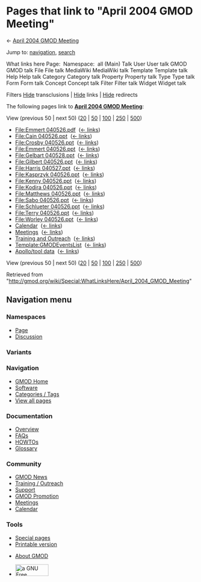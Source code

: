 <div id="mw-page-base" class="noprint">

</div>

<div id="mw-head-base" class="noprint">

</div>

<div id="content" class="mw-body" role="main">

<span id="top"></span>

<div id="mw-js-message" style="display:none;">

</div>



# <span dir="auto">Pages that link to "April 2004 GMOD Meeting"</span>

<div id="bodyContent">

<div id="contentSub">

← [April 2004 GMOD
Meeting](/wiki/April_2004_GMOD_Meeting "April 2004 GMOD Meeting")

</div>

<div id="jump-to-nav" class="mw-jump">

Jump to: [navigation](#mw-navigation), [search](#p-search)

</div>

<div id="mw-content-text">

What links here Page:  Namespace:  all (Main) Talk User User talk GMOD
GMOD talk File File talk MediaWiki MediaWiki talk Template Template talk
Help Help talk Category Category talk Property Property talk Type Type
talk Form Form talk Concept Concept talk Filter Filter talk Widget
Widget talk

Filters
[Hide](/mediawiki/index.php?title=Special:WhatLinksHere/April_2004_GMOD_Meeting&hidetrans=1 "Special:WhatLinksHere/April 2004 GMOD Meeting")
transclusions \|
[Hide](/mediawiki/index.php?title=Special:WhatLinksHere/April_2004_GMOD_Meeting&hidelinks=1 "Special:WhatLinksHere/April 2004 GMOD Meeting")
links \|
[Hide](/mediawiki/index.php?title=Special:WhatLinksHere/April_2004_GMOD_Meeting&hideredirs=1 "Special:WhatLinksHere/April 2004 GMOD Meeting")
redirects

The following pages link to **[April 2004 GMOD
Meeting](/wiki/April_2004_GMOD_Meeting "April 2004 GMOD Meeting")**:

View (previous 50 \| next 50)
([20](/mediawiki/index.php?title=Special:WhatLinksHere/April_2004_GMOD_Meeting&limit=20 "Special:WhatLinksHere/April 2004 GMOD Meeting")
\|
[50](/mediawiki/index.php?title=Special:WhatLinksHere/April_2004_GMOD_Meeting&limit=50 "Special:WhatLinksHere/April 2004 GMOD Meeting")
\|
[100](/mediawiki/index.php?title=Special:WhatLinksHere/April_2004_GMOD_Meeting&limit=100 "Special:WhatLinksHere/April 2004 GMOD Meeting")
\|
[250](/mediawiki/index.php?title=Special:WhatLinksHere/April_2004_GMOD_Meeting&limit=250 "Special:WhatLinksHere/April 2004 GMOD Meeting")
\|
[500](/mediawiki/index.php?title=Special:WhatLinksHere/April_2004_GMOD_Meeting&limit=500 "Special:WhatLinksHere/April 2004 GMOD Meeting"))

- [File:Emmert
  040526.pdf](/wiki/File:Emmert_040526.pdf "File:Emmert 040526.pdf") ‎
  <span class="mw-whatlinkshere-tools">([←
  links](/mediawiki/index.php?title=Special:WhatLinksHere&target=File%3AEmmert+040526.pdf "Special:WhatLinksHere"))</span>
- [File:Cain
  040526.ppt](/wiki/File:Cain_040526.ppt "File:Cain 040526.ppt") ‎
  <span class="mw-whatlinkshere-tools">([←
  links](/mediawiki/index.php?title=Special:WhatLinksHere&target=File%3ACain+040526.ppt "Special:WhatLinksHere"))</span>
- [File:Crosby
  040526.ppt](/wiki/File:Crosby_040526.ppt "File:Crosby 040526.ppt") ‎
  <span class="mw-whatlinkshere-tools">([←
  links](/mediawiki/index.php?title=Special:WhatLinksHere&target=File%3ACrosby+040526.ppt "Special:WhatLinksHere"))</span>
- [File:Emmert
  040526.ppt](/wiki/File:Emmert_040526.ppt "File:Emmert 040526.ppt") ‎
  <span class="mw-whatlinkshere-tools">([←
  links](/mediawiki/index.php?title=Special:WhatLinksHere&target=File%3AEmmert+040526.ppt "Special:WhatLinksHere"))</span>
- [File:Gelbart
  040528.ppt](/wiki/File:Gelbart_040528.ppt "File:Gelbart 040528.ppt") ‎
  <span class="mw-whatlinkshere-tools">([←
  links](/mediawiki/index.php?title=Special:WhatLinksHere&target=File%3AGelbart+040528.ppt "Special:WhatLinksHere"))</span>
- [File:Gilbert
  040526.ppt](/wiki/File:Gilbert_040526.ppt "File:Gilbert 040526.ppt") ‎
  <span class="mw-whatlinkshere-tools">([←
  links](/mediawiki/index.php?title=Special:WhatLinksHere&target=File%3AGilbert+040526.ppt "Special:WhatLinksHere"))</span>
- [File:Harris
  040527.ppt](/wiki/File:Harris_040527.ppt "File:Harris 040527.ppt") ‎
  <span class="mw-whatlinkshere-tools">([←
  links](/mediawiki/index.php?title=Special:WhatLinksHere&target=File%3AHarris+040527.ppt "Special:WhatLinksHere"))</span>
- [File:Kasprzyk
  040526.ppt](/wiki/File:Kasprzyk_040526.ppt "File:Kasprzyk 040526.ppt")
  ‎ <span class="mw-whatlinkshere-tools">([←
  links](/mediawiki/index.php?title=Special:WhatLinksHere&target=File%3AKasprzyk+040526.ppt "Special:WhatLinksHere"))</span>
- [File:Kenny
  040526.ppt](/wiki/File:Kenny_040526.ppt "File:Kenny 040526.ppt") ‎
  <span class="mw-whatlinkshere-tools">([←
  links](/mediawiki/index.php?title=Special:WhatLinksHere&target=File%3AKenny+040526.ppt "Special:WhatLinksHere"))</span>
- [File:Kodira
  040526.ppt](/wiki/File:Kodira_040526.ppt "File:Kodira 040526.ppt") ‎
  <span class="mw-whatlinkshere-tools">([←
  links](/mediawiki/index.php?title=Special:WhatLinksHere&target=File%3AKodira+040526.ppt "Special:WhatLinksHere"))</span>
- [File:Matthews
  040526.ppt](/wiki/File:Matthews_040526.ppt "File:Matthews 040526.ppt")
  ‎ <span class="mw-whatlinkshere-tools">([←
  links](/mediawiki/index.php?title=Special:WhatLinksHere&target=File%3AMatthews+040526.ppt "Special:WhatLinksHere"))</span>
- [File:Sabo
  040526.ppt](/wiki/File:Sabo_040526.ppt "File:Sabo 040526.ppt") ‎
  <span class="mw-whatlinkshere-tools">([←
  links](/mediawiki/index.php?title=Special:WhatLinksHere&target=File%3ASabo+040526.ppt "Special:WhatLinksHere"))</span>
- [File:Schlueter
  040526.ppt](/wiki/File:Schlueter_040526.ppt "File:Schlueter 040526.ppt")
  ‎ <span class="mw-whatlinkshere-tools">([←
  links](/mediawiki/index.php?title=Special:WhatLinksHere&target=File%3ASchlueter+040526.ppt "Special:WhatLinksHere"))</span>
- [File:Terry
  040526.ppt](/wiki/File:Terry_040526.ppt "File:Terry 040526.ppt") ‎
  <span class="mw-whatlinkshere-tools">([←
  links](/mediawiki/index.php?title=Special:WhatLinksHere&target=File%3ATerry+040526.ppt "Special:WhatLinksHere"))</span>
- [File:Worley
  040526.ppt](/wiki/File:Worley_040526.ppt "File:Worley 040526.ppt") ‎
  <span class="mw-whatlinkshere-tools">([←
  links](/mediawiki/index.php?title=Special:WhatLinksHere&target=File%3AWorley+040526.ppt "Special:WhatLinksHere"))</span>
- [Calendar](/wiki/Calendar "Calendar") ‎
  <span class="mw-whatlinkshere-tools">([←
  links](/mediawiki/index.php?title=Special:WhatLinksHere&target=Calendar "Special:WhatLinksHere"))</span>
- [Meetings](/wiki/Meetings "Meetings") ‎
  <span class="mw-whatlinkshere-tools">([←
  links](/mediawiki/index.php?title=Special:WhatLinksHere&target=Meetings "Special:WhatLinksHere"))</span>
- [Training and
  Outreach](/wiki/Training_and_Outreach "Training and Outreach") ‎
  <span class="mw-whatlinkshere-tools">([←
  links](/mediawiki/index.php?title=Special:WhatLinksHere&target=Training+and+Outreach "Special:WhatLinksHere"))</span>
- [Template:GMODEventsList](/wiki/Template:GMODEventsList "Template:GMODEventsList")
  ‎ <span class="mw-whatlinkshere-tools">([←
  links](/mediawiki/index.php?title=Special:WhatLinksHere&target=Template%3AGMODEventsList "Special:WhatLinksHere"))</span>
- [Apollo/tool data](/wiki/Apollo/tool_data "Apollo/tool data") ‎
  <span class="mw-whatlinkshere-tools">([←
  links](/mediawiki/index.php?title=Special:WhatLinksHere&target=Apollo%2Ftool+data "Special:WhatLinksHere"))</span>

View (previous 50 \| next 50)
([20](/mediawiki/index.php?title=Special:WhatLinksHere/April_2004_GMOD_Meeting&limit=20 "Special:WhatLinksHere/April 2004 GMOD Meeting")
\|
[50](/mediawiki/index.php?title=Special:WhatLinksHere/April_2004_GMOD_Meeting&limit=50 "Special:WhatLinksHere/April 2004 GMOD Meeting")
\|
[100](/mediawiki/index.php?title=Special:WhatLinksHere/April_2004_GMOD_Meeting&limit=100 "Special:WhatLinksHere/April 2004 GMOD Meeting")
\|
[250](/mediawiki/index.php?title=Special:WhatLinksHere/April_2004_GMOD_Meeting&limit=250 "Special:WhatLinksHere/April 2004 GMOD Meeting")
\|
[500](/mediawiki/index.php?title=Special:WhatLinksHere/April_2004_GMOD_Meeting&limit=500 "Special:WhatLinksHere/April 2004 GMOD Meeting"))

</div>

<div class="printfooter">

Retrieved from
"<http://gmod.org/wiki/Special:WhatLinksHere/April_2004_GMOD_Meeting>"

</div>

<div id="catlinks" class="catlinks catlinks-allhidden">

</div>

<div class="visualClear">

</div>

</div>

</div>

<div id="mw-navigation">

## Navigation menu

<div id="mw-head">



<div id="left-navigation">

<div id="p-namespaces" class="vectorTabs" role="navigation"
aria-labelledby="p-namespaces-label">

### Namespaces

- <span id="ca-nstab-main"><a href="/wiki/April_2004_GMOD_Meeting" accesskey="c"
  title="View the content page [c]">Page</a></span>
- <span id="ca-talk"><a
  href="/mediawiki/index.php?title=Talk:April_2004_GMOD_Meeting&amp;action=edit&amp;redlink=1"
  accesskey="t"
  title="Discussion about the content page [t]">Discussion</a></span>

</div>

<div id="p-variants" class="vectorMenu emptyPortlet" role="navigation"
aria-labelledby="p-variants-label">

### 

### Variants[](#)

<div class="menu">

</div>

</div>

</div>

<div id="right-navigation">





</div>



</div>

</div>

</div>

<div id="mw-panel">

<div id="p-logo" role="banner">

<a href="/wiki/Main_Page"
style="background-image: url(http://gmod.org/images/GMOD-cogs.png);"
title="Visit the main page"></a>

</div>

<div id="p-Navigation" class="portal" role="navigation"
aria-labelledby="p-Navigation-label">

### Navigation

<div class="body">

- <span id="n-GMOD-Home">[GMOD Home](/wiki/Main_Page)</span>
- <span id="n-Software">[Software](/wiki/GMOD_Components)</span>
- <span id="n-Categories-.2F-Tags">[Categories /
  Tags](/wiki/Categories)</span>
- <span id="n-View-all-pages">[View all
  pages](/wiki/Special:AllPages)</span>

</div>

</div>

<div id="p-Documentation" class="portal" role="navigation"
aria-labelledby="p-Documentation-label">

### Documentation

<div class="body">

- <span id="n-Overview">[Overview](/wiki/Overview)</span>
- <span id="n-FAQs">[FAQs](/wiki/Category:FAQ)</span>
- <span id="n-HOWTOs">[HOWTOs](/wiki/Category:HOWTO)</span>
- <span id="n-Glossary">[Glossary](/wiki/Glossary)</span>

</div>

</div>

<div id="p-Community" class="portal" role="navigation"
aria-labelledby="p-Community-label">

### Community

<div class="body">

- <span id="n-GMOD-News">[GMOD News](/wiki/GMOD_News)</span>
- <span id="n-Training-.2F-Outreach">[Training /
  Outreach](/wiki/Training_and_Outreach)</span>
- <span id="n-Support">[Support](/wiki/Support)</span>
- <span id="n-GMOD-Promotion">[GMOD
  Promotion](/wiki/GMOD_Promotion)</span>
- <span id="n-Meetings">[Meetings](/wiki/Meetings)</span>
- <span id="n-Calendar">[Calendar](/wiki/Calendar)</span>

</div>

</div>

<div id="p-tb" class="portal" role="navigation"
aria-labelledby="p-tb-label">

### Tools

<div class="body">

- <span id="t-specialpages"><a href="/wiki/Special:SpecialPages" accesskey="q"
  title="A list of all special pages [q]">Special pages</a></span>
- <span id="t-print"><a
  href="/mediawiki/index.php?title=Special:WhatLinksHere/April_2004_GMOD_Meeting&amp;printable=yes"
  rel="alternate" accesskey="p"
  title="Printable version of this page [p]">Printable version</a></span>

</div>

</div>

</div>

</div>

<div id="footer" role="contentinfo">

- <span id="footer-places-about">[About
  GMOD](/wiki/GMOD:About "GMOD:About")</span>

<!-- -->

- <span id="footer-copyrightico">[<img src="http://www.gnu.org/graphics/gfdl-logo-small.png" width="88"
  height="31" alt="a GNU Free Documentation License" />](http://www.gnu.org/licenses/fdl-1.3.html)</span>




</div>
